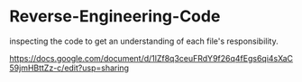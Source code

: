 # Reverse-Engineering-Code
inspecting the code to get an understanding of each file's responsibility.

https://docs.google.com/document/d/1lZf8q3ceuFRdY9f26q4fEgs6qi4sXaC59jmHBttZz-c/edit?usp=sharing